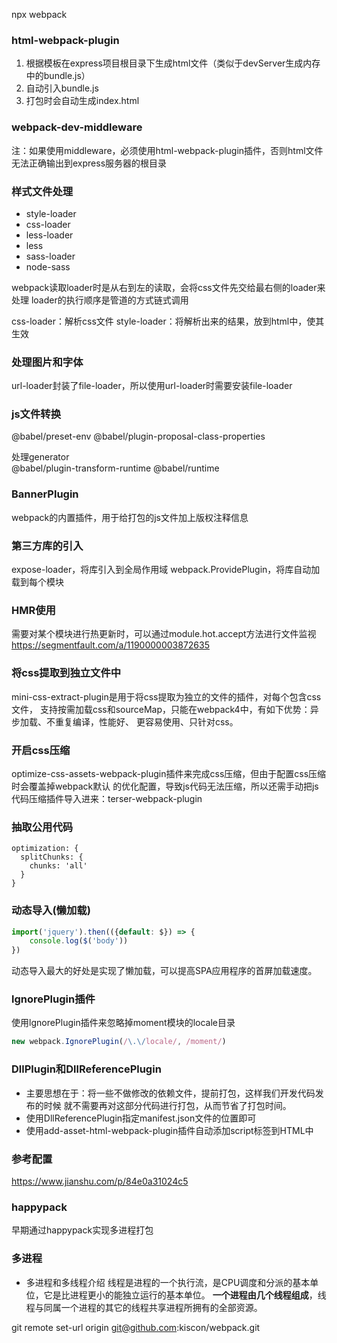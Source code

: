 npx webpack

### html-webpack-plugin
1. 根据模板在express项目根目录下生成html文件（类似于devServer生成内存中的bundle.js）
2. 自动引入bundle.js
3. 打包时会自动生成index.html

### webpack-dev-middleware
注：如果使用middleware，必须使用html-webpack-plugin插件，否则html文件无法正确输出到express服务器的根目录

### 样式文件处理
- style-loader
- css-loader
- less-loader
- less
- sass-loader
- node-sass

webpack读取loader时是从右到左的读取，会将css文件先交给最右侧的loader来处理
loader的执行顺序是管道的方式链式调用

css-loader：解析css文件
style-loader：将解析出来的结果，放到html中，使其生效

### 处理图片和字体

url-loader封装了file-loader，所以使用url-loader时需要安装file-loader

### js文件转换
@babel/preset-env
@babel/plugin-proposal-class-properties

处理generator  
@babel/plugin-transform-runtime
@babel/runtime

### BannerPlugin
webpack的内置插件，用于给打包的js文件加上版权注释信息

### 第三方库的引入
expose-loader，将库引入到全局作用域
webpack.ProvidePlugin，将库自动加载到每个模块

### HMR使用
需要对某个模块进行热更新时，可以通过module.hot.accept方法进行文件监视
https://segmentfault.com/a/1190000003872635

### 将css提取到独立文件中
mini-css-extract-plugin是用于将css提取为独立的文件的插件，对每个包含css文件，
支持按需加载css和sourceMap，只能在webpack4中，有如下优势：异步加载、不重复编译，性能好、
更容易使用、只针对css。

### 开启css压缩
optimize-css-assets-webpack-plugin插件来完成css压缩，但由于配置css压缩时会覆盖掉webpack默认
的优化配置，导致js代码无法压缩，所以还需手动把js代码压缩插件导入进来：terser-webpack-plugin

### 抽取公用代码
```
optimization: {
  splitChunks: {
    chunks: 'all'
  }
}
```

### 动态导入(懒加载)
```javascript
import('jquery').then(({default: $}) => {
	console.log($('body'))
})
```
动态导入最大的好处是实现了懒加载，可以提高SPA应用程序的首屏加载速度。

### lgnorePlugin插件
使用lgnorePlugin插件来忽略掉moment模块的locale目录
```javascript
new webpack.IgnorePlugin(/\.\/locale/, /moment/)
```

### DllPlugin和DllReferencePlugin
- 主要思想在于：将一些不做修改的依赖文件，提前打包，这样我们开发代码发布的时候
就不需要再对这部分代码进行打包，从而节省了打包时间。
- 使用DllReferencePlugin指定manifest.json文件的位置即可
- 使用add-asset-html-webpack-plugin插件自动添加script标签到HTML中

### 参考配置
https://www.jianshu.com/p/84e0a31024c5

### happypack
早期通过happypack实现多进程打包

### 多进程
- 多进程和多线程介绍
线程是进程的一个执行流，是CPU调度和分派的基本单位，它是比进程更小的能独立运行的基本单位。
**一个进程由几个线程组成**，线程与同属一个进程的其它的线程共享进程所拥有的全部资源。












git remote set-url origin git@github.com:kiscon/webpack.git
